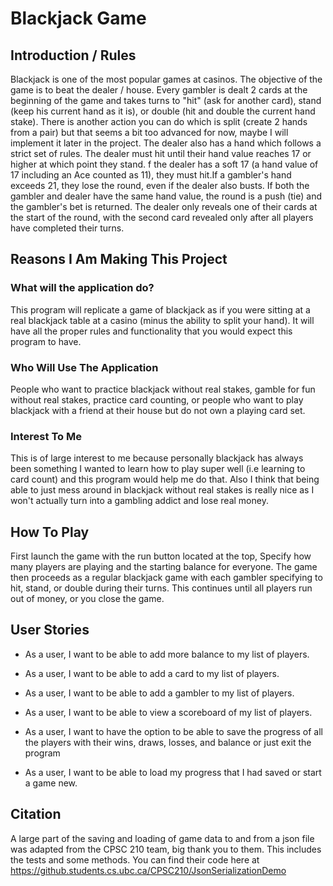 # Blackjack Game

## Introduction / Rules

Blackjack is one of the most popular games at casinos.
The objective of the game is to beat the dealer / house. 
Every gambler is dealt 2 cards at the beginning of the game
and takes turns to "hit" (ask for another card), stand
(keep his current hand as it is), or double (hit and double
the current hand stake). There is another action you can do which 
is split (create 2 hands from a pair) but that seems a bit too advanced
for now, maybe I will implement it later in the project.
The dealer also has a hand which follows a strict set of rules.
The dealer must hit until their hand value reaches 17 or higher
at which point they stand. f the dealer has a soft 17 
(a hand value of 17 including an Ace counted as 11), 
they must hit.If a gambler's hand exceeds 21, they lose the round, 
even if the dealer also busts. If both the gambler and dealer 
have the same hand value, the round is a push (tie) and the
gambler's bet is returned. The dealer only reveals one of their cards at
the start of the round, with the second card revealed only after all
players have completed their turns.

## Reasons I Am Making This Project

### What will the application do?

This program will replicate a game of blackjack as if you
were sitting at a real blackjack table at a casino (minus the ability
to split your hand). It will  have all the proper rules and 
functionality that you would expect this program to have.

### Who Will Use The Application

People who want to practice blackjack without real stakes,
gamble for fun without real stakes, practice card counting,
or people who want to play blackjack with a friend at their house
but do not own a playing card set.

### Interest To Me

This is of large interest to me because personally blackjack
has always been something I wanted to learn how to play super well
(i.e learning to card count) and this program would help me do that.
Also I think that being able to just mess around in blackjack without real
stakes is really nice as I won't actually turn into a gambling addict and lose
real money.

## How To Play

First launch the game with the run button located at the top, 
Specify how many players are playing and the starting balance for everyone. The game
then proceeds as a regular blackjack game with each gambler specifying to hit, stand, or double
during their turns. This continues until all players run out of money, or you close the game.

## User Stories

- As a user, I want to be able to add more balance to my list of players.

- As a user, I want to be able to add a card to my list of players.

- As a user, I want to be able to add a gambler to my list of players.

- As a user, I want to be able to view a scoreboard of my list of players.

- As a user, I want to have the option to be able to save the progress 
of all the players with their wins, draws, losses, and balance 
or just exit the program

- As a user, I want to be able to load my progress that I had saved
or start a game new.

## Citation

A large part of the saving and loading of game data to and from a json file was adapted from
the CPSC 210 team, big thank you to them. This includes the tests and some methods. 
You can find their code here at https://github.students.cs.ubc.ca/CPSC210/JsonSerializationDemo

